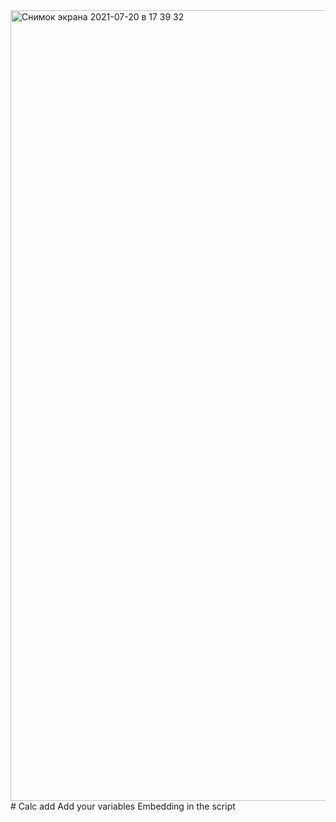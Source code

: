 <img width="1265" alt="Снимок экрана 2021-07-20 в 17 39 32" src="https://user-images.githubusercontent.com/64588396/126343576-b65033a5-c5ba-4c79-9874-336ae4f6beb3.png">
# Calc
add Add your variables
Embedding in the script
